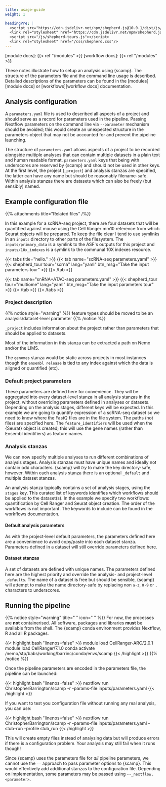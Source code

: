 ```yaml
---
title: usage-guide
weight: 1

headingPre: |
  <script src="https://cdn.jsdelivr.net/npm/shepherd.js@10.0.1/dist/js/shepherd.min.js"></script>
  <link rel="stylesheet" href="https://cdn.jsdelivr.net/npm/shepherd.js@10.0.1/dist/css/shepherd.css"/>
  <script src="/js/shepherd-tours.js"></script>
  <link rel="stylesheet" href="/css/shepherd.css"/>
---
```


[module docs]: {{< ref "/modules" >}}
[workflow docs]: {{< ref "/modules" >}}

These notes illustrate how to setup an analysis using {scamp}. The structure of the parameters file and the command line usage is described. Detailed descriptions of the parameters can be found in the [modules][module docs] or [workflows][workflow docs] documentation.

<!--more-->

## Analysis configuration

A `parameters.yaml` file is used to described all aspects of a project and should serve as a record for parameters used in the pipeline. Passing Nextflow parameters on the command line via `--parameter` mechanism should be avoided; this would create an unexpected structure in the parameters object that may not be accounted for and prevent the pipeline launching.

The structure of `parameters.yaml` allows aspects of a project to be recorded alongside multiple analyses that can contain multiple datasets in a plain text and human readable format. `parameters.yaml` keys that being with underscores are reserved by {scamp} and should not be used in other keys. At the first level, the project (`_project`) and analysis stanzas are specified, the latter can have any name but should be reasonably filename-safe. Within analysis stanzas there are datasets which can also be freely (but sensibly) named.

## Example configuration file

{{% attachments title="Related files" /%}}

In this example for a scRNA-seq project, there are four datasets that will be quantified against mouse using the Cell Ranger mm10 reference from which Seurat objects will be prepared. To keep the file clear I tend to use symlinks in an `inputs` directory to other parts of the filesystem. The `inputs/primary_data` is a symlink to the ASF's outputs for this project and `inputs/10x_indexes` is a symlink to the communal 10X indexes resource.

{{< tabs title="hello." >}}
{{< tab name="scRNA-seq parameters.yaml" >}}
{{< shepherd_tour tour="scrna" lang="yaml" btn_msg="Take the input parameters tour" >}}
{{< /tab >}}

{{< tab name="snRNA+ATAC-seq parameters.yaml" >}}
{{< shepherd_tour tour="multiome" lang="yaml" btn_msg="Take the input parameters tour" >}}
{{< /tab >}}
{{< /tabs >}}

### Project description

{{% notice style="warning" %}}
feature types should be moved to be an analysis/dataset-level parameter
{{% /notice %}}

`_project` includes information about the project rather than parameters that should be applied to datasets.

Most of the information in this stanza can be extracted a path on Nemo and/or the LIMS.

The `genomes` stanza would be static across projects in most instances though the `ensembl release` is tied to any index against which the data is aligned or quantified (etc).

### Default project parameters

These parameters are defined here for convenience. They will be aggregated into every dataset-level stanza in all analysis stanzas in the project, without overriding parameters defined in analyses or datasets. Depending on the analysis stages, different keys will be expected. In this example we are going to quantify expression of a scRNA-seq dataset so we need to know where the FastQ files are in the file system. The paths (not files) are specified here. The `feature_identifiers` will be used when the {Seurat} object is created; this will use the gene names (rather than Ensembl identifiers) as feature names.

### Analysis stanzas

We can now specify multiple analyses to run different combinations of analysis stages. Analysis stanzas must have unique names and ideally not contain odd characters. {scamp} will _try_ to make the key directory-safe, however. Within each analysis stanza there is an optional `_default` and multiple dataset stanzas.

An analysis stanza typically contains a set of analysis stages, using the `stages` key. This curated list of keywords identifies which workflows should be applied to the dataset(s). In the example we specify two workflows: quantification by Cell Ranger and Seurat object creation. The order of the workflows is not important. The keywords to include can be found in the workflows documentation.

#### Default analysis parameters

As with the project-level default parameters, the parameters defined here are a convenience to avoid copy/paste into each dataset stanza. Parameters defined in a dataset will still override parameters defined here.

#### Dataset stanzas

A set of datasets are defined with unique names. The parameters defined here are the highest priority and override the analysis- and project-level `_defaults`. The name of a dataset is free but should be sensible, {scamp} will attempt to make the name directory-safe by replacing non `a-z`, `0-9` or `.` characters to underscores.

## Running the pipeline

{{% notice style="warning" title=" " icon=" " %}}
For now, the processes are __not__ containerised. All software, packages and libraries __must__ be available from the shell. The {scamp} conda environment provides Nextflow, R and all R packages.

{{< highlight bash "linenos=false" >}}
module load CellRanger-ARC/2.0.1
module load CellRanger/7.1.0
conda activate /nemo/stp/babs/working/barrinc/conda/envs/scamp
{{< /highlight >}}
{{% /notice %}}

Once the pipeline parameters are encoded in the parameters file, the pipeline can be launched:

{{< highlight bash "linenos=false" >}}
nextflow run ChristopherBarrington/scamp -r <release> -params-file inputs/parameters.yaml
{{< /highlight >}}

If you want to test you configuration file without running any real analysis, you can use:

{{< highlight bash "linenos=false" >}}
nextflow run ChristopherBarrington/scamp -r <release> -params-file inputs/parameters.yaml -stub-run -profile stub_run
{{< /highlight >}}

This will create empty files instead of analysing data but will produce errors if there is a configuration problem. Your analysis may still fail when it runs though!

Since {scamp} uses the parameters file for _all_ pipeline parameters, we cannot use the `--` approach to pass parameter options to {scamp}. This would effectively add additional stanzas to the configuration file. Depending on implementation, some parameters may be passed using `--_nextflow.<parameter>`.
